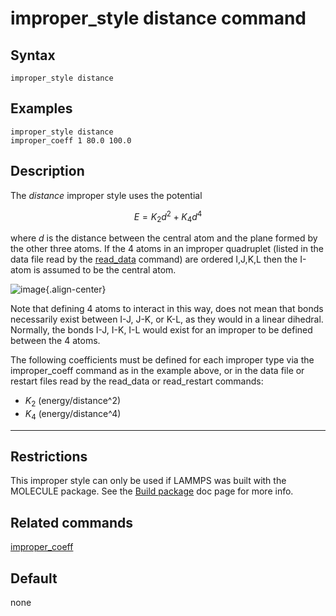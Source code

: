# improper_style distance command

## Syntax

``` LAMMPS
improper_style distance
```

## Examples

``` LAMMPS
improper_style distance
improper_coeff 1 80.0 100.0
```

## Description

The *distance* improper style uses the potential

$$E = K_2 d^2 + K_4 d^4$$

where $d$ is the distance between the central atom and the plane formed
by the other three atoms. If the 4 atoms in an improper quadruplet
(listed in the data file read by the [read_data](read_data) command) are
ordered I,J,K,L then the I-atom is assumed to be the central atom.

![image](JPG/improper_distance.jpg){.align-center}

Note that defining 4 atoms to interact in this way, does not mean that
bonds necessarily exist between I-J, J-K, or K-L, as they would in a
linear dihedral. Normally, the bonds I-J, I-K, I-L would exist for an
improper to be defined between the 4 atoms.

The following coefficients must be defined for each improper type via
the improper_coeff command as in the example above, or in the data file
or restart files read by the read_data or read_restart commands:

-   $K_2$ (energy/distance\^2)
-   $K_4$ (energy/distance\^4)

------------------------------------------------------------------------

## Restrictions

This improper style can only be used if LAMMPS was built with the
MOLECULE package. See the [Build package](Build_package) doc page for
more info.

## Related commands

[improper_coeff](improper_coeff)

## Default

none
